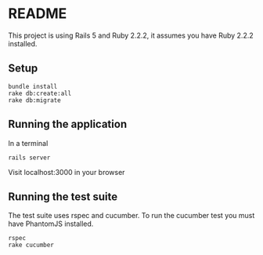 # README

This project is using Rails 5 and Ruby 2.2.2, it assumes you have Ruby 2.2.2 installed.

## Setup

	bundle install
	rake db:create:all
	rake db:migrate

## Running the application

In a terminal

`rails server`

Visit localhost:3000 in your browser

## Running the test suite

The test suite uses rspec and cucumber. To run the cucumber test you must have PhantomJS installed.

	rspec
	rake cucumber

